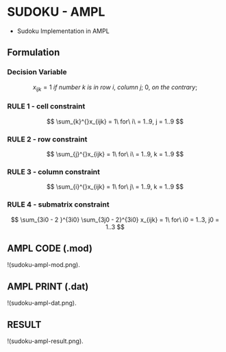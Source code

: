 # SUDOKU - AMPL 
- Sudoku Implementation in AMPL

## Formulation
### Decision Variable
$$ x_{ijk} = 1\ if\ number\ k\ is\ in\ row\ i,\ column\ j;\ 0,\ on\ the\ contrary; $$ 

### RULE 1 - cell constraint 
$$ \sum_{k}^{}x_{ijk} = 1\  for\ i\ = 1..9, j = 1..9 $$

### RULE 2 - row constraint
$$ \sum_{j}^{}x_{ijk} = 1\  for\ i\ = 1..9, k = 1..9 $$

### RULE 3 - column constraint
$$ \sum_{i}^{}x_{ijk} = 1\  for\ j\ = 1..9, k = 1..9 $$

### RULE 4 - submatrix constraint
$$ \sum_{3i0 - 2 }^{3i0} \sum_{3j0 - 2}^{3i0} x_{ijk} = 1\  for\ i0 = 1..3, j0 = 1..3 $$

## AMPL CODE (.mod)
!(sudoku-ampl-mod.png).

## AMPL PRINT (.dat) 
!(sudoku-ampl-dat.png).

## RESULT
!(sudoku-ampl-result.png).
